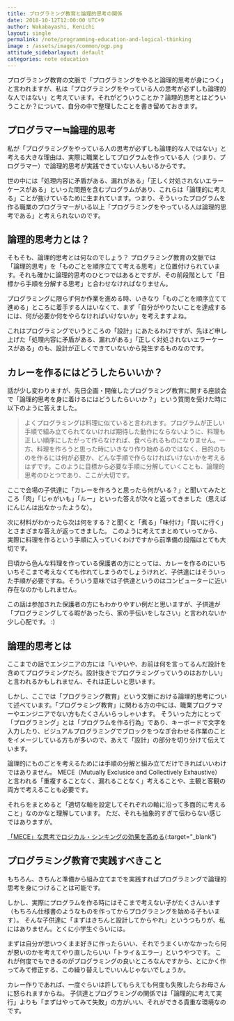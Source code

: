 ```yaml
---
title: プログラミング教育と論理的思考の関係
date: 2018-10-12T12:00:00 UTC+9
author: Wakabayashi, Kenichi
layout: single
permalink: /note/programming-education-and-logical-thinking
image : /assets/images/common/ogp.png
attitude_sidebarlayout: default
categories: note education
---
```

プログラミング教育の文脈で「プログラミングをやると論理的思考が身につく」と言われますが、私は「プログラミングをやっている人の思考が必ずしも論理的な人ではない」と考えています。それがどういうことか？論理的思考とはどういうことか？について、自分の中で整理したことを書き留めておきます。

## プログラマー≒論理的思考
私が「プログラミングをやっている人の思考が必ずしも論理的な人ではない」と考える大きな理由は、実際に職業としてプログラムを作っている人（つまり、プログラマー）で論理的思考が実践できていない人もいるからです。

世の中には「処理内容に矛盾がある、漏れがある」「正しく対処されないエラーケースがある」といった問題を含むプログラムがあり、これらは「論理的に考える」ことが抜けているために生まれています。つまり、そういったプログラムを作る職業のプログラマーがいる以上「プログラミングをやっている人は論理的思考である」と考えられないのです。

## 論理的思考力とは？
そもそも、論理的思考とは何なのでしょう？
プログラミング教育の文脈では「論理的思考」を「ものごとを順序立てて考える思考」と位置付けられています。それも確かに論理的思考のひとつではあるとですが、その前段階として「目標から手順を分解する思考」と合わせなければなりません。

プログラミングに限らず何か作業を進める時、いきなり「ものごとを順序立てて進める」ところに着手する人はいなくて、まず「自分がやりたいことを達成するには、何が必要か何をやらなければいけないか」を考えますよね。

これはプログラミングでいうところの「設計」にあたるわけですが、先ほど申し上げた「処理内容に矛盾がある、漏れがある」「正しく対処されないエラーケースがある」のも、設計が正しくできていないから発生するものなのです。

## カレーを作るにはどうしたらいいか？
話が少し変わりますが、先日企画・開催したプログラミング教育に関する座談会で「論理的思考を身に着けるにはどうしたらいいか？」という質問を受けた時に以下のように答えました。

> よくプログラミングは料理に似ていると言われます。プログラムが正しい手順で組み立てられてないければ期待した動作にならないように、料理も正しい順序にしたがって作らなければ、食べられるものになりません。一方、料理を作ろうと思った時にいきなり作り始めるのではなく、目的のものを作るには何が必要か、どんな手順で作らなければいけないかを考えるはずです。このように目標から必要な手順に分解していくことも、論理的思考のひとつであり、ここが大切です。

ここで会場の子供達に「カレーを作ろうと思ったら何がいる？」と聞いてみたところ「肉」「じゃがいも」「ルー」といった答えが次々と返ってきました（思えばにんじんは出なかったような）。

次に材料がわかったら次は何をする？と聞くと「煮る」「味付け」「買いに行く」とさまざまな答えが返ってきました。
このように考えてまとめていってから、実際に料理を作るという手順に入っていくわけですから前準備の段階はとても大切です。

日頃から色んな料理を作っている保護者の方にとっては、カレーを作るのにいちいちそこまで考えなくても作れてしまうのでしょうけれど、子供達にはそういった手順が必要ですね。そういう意味では子供達というのはコンピューターに近い存在なのかもしれません。

この話は参加された保護者の方にもわかりやすい例だと思いますが、子供達が「プログラミングしてる暇があったら、家の手伝いをしなさい」と言われないか少し心配です。 :)

## 論理的思考とは
ここまでの話でエンジニアの方には「いやいや、お前は何を言ってるんだ設計を含めてプログラミングだろ。設計抜きでプログラミングっていうのはおかしい」と言われるかもしれません、それは正しいと思います。

しかし、ここでは「プログラミング教育」という文脈における論理的思考について述べています。「プログラミング教育」に関わる方の中には、職業プログラマーやエンジニアでない方もたくさんいらっしゃいます。
そういった方にとって「プログラミング」とは「プログラムを作る行為」であり、キーボードで文字を入力したり、ビジュアルプログラミングでブロックをつなぎ合わせる作業のことをイメージしている方もが多いので、あえて「設計」の部分を切り分けて伝えています。

論理的にものごとを考えるためには手順の分解と組み立てだけできればいいわけではありません。
MECE（Mutually Exclusice and Collectively Exhaustive）と言われる「重複することなく、漏れることなく」考えることや、主観と客観の両方で考えることも必要です。

それらをまとめると「適切な軸を設定してそれぞれの軸に沿って多面的に考えること」なのかなと理解しています。
ただ、それも抽象的すぎて伝わらない感じではありますが。

[「MECE」な思考でロジカル・シンキングの効果を高める](https://www.ti.tohmatsu.co.jp/column_report/column/hrd_column_52_171121.html){:target="_blank"}

## プログラミング教育で実践すべきこと
もちろん、きちんと準備から組み立てまでを実践すればプログラミングで論理的思考を身につけることは可能です。

しかし、実際にプログラムを作る時にはそこまで考えない子がたくさんいます（もちろん仕様書のようなものを作ってからプログラミングを始める子もいます）。
そんな子供達に「まずはきちんと設計してからやれ」というつもりが、私にはありません。とくに小学生ぐらいには。

まずは自分が思いつくまま好きに作ったらいい、それでうまくいかなかったら何が悪いのかを考えてやり直したらいい「トライ＆エラー」というやつです。
これが何度でもできるのがプログラミングの良いところなんですから、とにかく作ってみて修正する、この繰り替えしでいいんじゃないでしょうか。

カレー作りであれば、一度ぐらいは許してもらえても何度も失敗したらお母さんに怒られますからね。
子供達とプログラミングの関係では「論理的に考えて実行」よりも「まずはやってみて失敗」の方がいい、それができる貴重な環境なのです。
